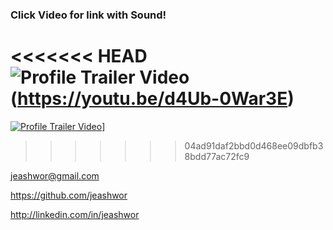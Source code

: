 ### Click Video for link with Sound!

<<<<<<< HEAD
![Profile Trailer Video](./Profile_Gif.gif)(https://youtu.be/d4Ub-0War3E)
=======
[![Profile Trailer Video](Profile_Gif.gif)](https://youtu.be/d4Ub-0War3E)]
>>>>>>> 04ad91daf2bbd0d468ee09dbfb38bdd77ac72fc9

jeashwor@gmail.com

https://github.com/jeashwor

http://linkedin.com/in/jeashwor


